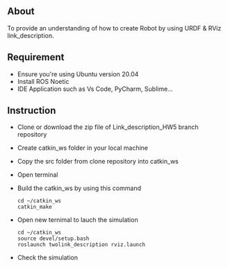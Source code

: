 ## About
To provide an understanding of how to create Robot by using URDF & RViz link_description.

## Requirement
- Ensure you're using Ubuntu version 20.04 
- Install ROS Noetic
- IDE Application such as Vs Code, PyCharm, Sublime…

## Instruction
- Clone or download the zip file of Link_description_HW5 branch repository
- Create catkin_ws folder in your local machine
- Copy the src folder from clone repository into catkin_ws
- Open terminal
- Build the catkin_ws by using this command
  
      cd ~/catkin_ws
      catkin_make
      
- Open new ternimal to lauch the simulation

      cd ~/catkin_ws
      source devel/setup.bash
      roslaunch twolink_description rviz.launch

- Check the simulation
